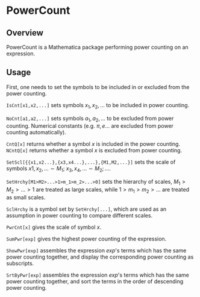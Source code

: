 # PowerCount

## Overview
PowerCount is a Mathematica package performing power counting on an expression.

## Usage
First, one needs to set the symbols to be included in or excluded from the power counting.

`IsCnt[x1,x2,...]` sets symbols $x_1,x_2,...$ to be included in power counting. 

`NoCnt[a1,a2,...]` sets symbols $a_1,a_2,...$ to be excluded from power counting. Numerical constants (e.g. $\pi, e...$ are excluded from power counting automatically). 

`CntQ[x]` returns whether a symbol $x$ is included in the power counting.
`NCntQ[x]` returns whether a symbol $x$ is excluded from power counting.

`SetScl[{{x1,x2...},{x3,x4...},...},{M1,M2,...}]` sets the scale of symbols $x1,x_2,...\sim M_1$; $x_3,x_4,...\sim M_2; ...$.

`SetHrchy[M1>M2>...>1>m_1>m_2>...>0]` sets the hierarchy of scales, $M_1>M_2>...>1$ are treated as large scales, while $1>m_1>m_2>...$ are treated as small scales.

`SclHrchy` is a symbol set by `SetHrchy[...]`, which are used as an assumption in power counting to compare different scales. 

`PwrCnt[x]` gives the scale of symbol $x$. 

`SumPwr[exp]` gives the highest power counting of the expression. 

`ShowPwr[exp]` assembles the expression $exp$'s terms which has the same power counting together, and display the corresponding power counting as subscripts.

`SrtByPwr[exp]` assembles the expression $exp$'s terms which has
the same power counting together, and sort the terms in the order of descending power counting.